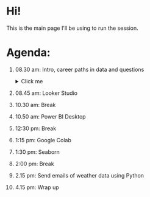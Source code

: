 # Hi!

This is the main page I'll be using to run the session.

# Agenda:

1. 08.30 am: Intro, career paths in data and questions

    <details>
      <summary>Click me</summary>
      
      ### Heading
      1. Foo
      2. Bar
         * Baz
         * Qux
    
      ### Some Javascript
      ```js
      function logSomething(something) {
        console.log('Something', something);
      }
      ```
    </details>

2. 08.45 am: Looker Studio
4. 10.30 am: Break
5. 10.50 am: Power BI Desktop
6. 12:30 pm: Break
7. 1:15 pm: Google Colab
8. 1:30 pm: Seaborn
9. 2:00 pm: Break
10. 2.15 pm: Send emails of weather data using Python
11. 4.15 pm: Wrap up
